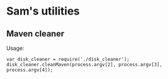 # Sam's utilities
## Maven cleaner
Usage:
```
var disk_cleaner = require('./disk_cleaner');
disk_cleaner.cleanMaven(process.argv[2], process.argv[3], process.argv[4]);
```

